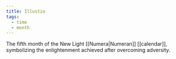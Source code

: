 ```yaml
---
title: Illustio
tags:
  - time
  - month
---
```

The fifth month of the New Light [[Numera|Numeran]] [[calendar]], symbolizing the enlightenment achieved after overcoming adversity.
